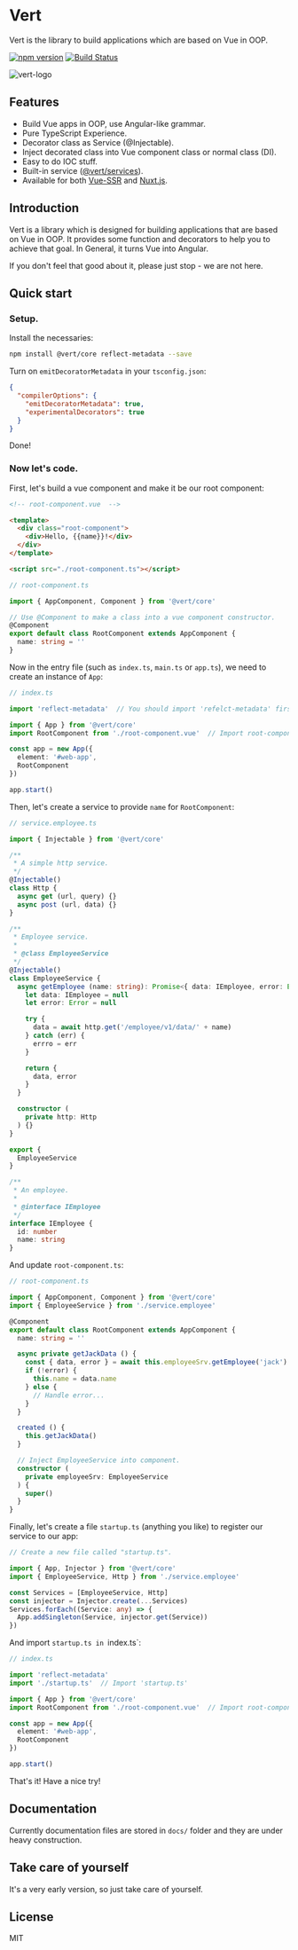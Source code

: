 # Vert

Vert is the library to build applications which are based on Vue in OOP.

[![npm version](https://badge.fury.io/js/%40vert%2Fcore.svg)](https://badge.fury.io/js/%40vert%2Fcore)
[![Build Status](https://travis-ci.org/LancerComet/Vert-Core.svg?branch=master)](https://github.com/LancerComet/Vert-Core)

![vert-logo](http://7xi38k.com1.z0.glb.clouddn.com/vert-logo.jpg)

## Features

 - Build Vue apps in OOP, use Angular-like grammar.
 - Pure TypeScript Experience.
 - Decorator class as Service (@Injectable).
 - Inject decorated class into Vue component class or normal class (DI).
 - Easy to do IOC stuff.
 - Built-in service ([@vert/services](https://github.com/LancerComet/Vert-Services)).
 - Available for both [Vue-SSR](https://ssr.vuejs.org) and [Nuxt.js](https://github.com/nuxt/nuxt.js).

## Introduction

Vert is a library which is designed for building applications that are based on Vue in OOP. It provides some function and decorators to help you to achieve that goal. In General, it turns Vue into Angular.

If you don't feel that good about it, please just stop - we are not here.

## Quick start

### Setup.

Install the necessaries:

```bash
npm install @vert/core reflect-metadata --save
```

Turn on `emitDecoratorMetadata` in your `tsconfig.json`:

```json
{
  "compilerOptions": {
    "emitDecoratorMetadata": true,
    "experimentalDecorators": true
  }
}
```

Done!

### Now let's code.

First, let's build a vue component and make it be our root component:

```html
<!-- root-component.vue  -->

<template>
  <div class="root-component">
    <div>Hello, {{name}}!</div>
  </div>
</template> 

<script src="./root-component.ts"></script>
```

```typescript
// root-component.ts

import { AppComponent, Component } from '@vert/core'

// Use @Component to make a class into a vue component constructor.
@Component
export default class RootComponent extends AppComponent {
  name: string = ''  
}
```

Now in the entry file (such as `index.ts`, `main.ts` or `app.ts`), we need to create an instance of `App`:

```typescript
// index.ts

import 'reflect-metadata'  // You should import 'refelct-metadata' first.

import { App } from '@vert/core'
import RootComponent from './root-component.vue'  // Import root-component.vue

const app = new App({
  element: '#web-app',
  RootComponent
})

app.start()
```

Then, let's create a service to provide `name` for `RootComponent`:

```typescript
// service.employee.ts

import { Injectable } from '@vert/core'

/**
 * A simple http service.
 */
@Injectable()
class Http {
  async get (url, query) {}
  async post (url, data) {}
}

/**
 * Employee service.
 *
 * @class EmployeeService
 */
@Injectable()
class EmployeeService {
  async getEmployee (name: string): Promise<{ data: IEmployee, error: Error }> {
    let data: IEmployee = null
    let error: Error = null

    try {
      data = await http.get('/employee/v1/data/' + name)
    } catch (err) {
      errro = err
    }

    return {
      data, error
    }
  }

  constructor (
    private http: Http
  ) {}
}

export {
  EmployeeService
}

/**
 * An employee.
 *
 * @interface IEmployee
 */
interface IEmployee {
  id: number
  name: string
}
```

And update `root-component.ts`:

```typescript
// root-component.ts

import { AppComponent, Component } from '@vert/core'
import { EmployeeService } from './service.employee'

@Component
export default class RootComponent extends AppComponent {
  name: string = ''

  async private getJackData () {
    const { data, error } = await this.employeeSrv.getEmployee('jack')
    if (!error) {
      this.name = data.name
    } else {
      // Handle error...
    }
  }

  created () {
    this.getJackData()
  }

  // Inject EmployeeService into component.
  constructor (
    private employeeSrv: EmployeeService
  ) {
    super()
  }
}
```

Finally, let's create a file `startup.ts` (anything you like) to register our service to our app:

```typescript
// Create a new file called "startup.ts".

import { App, Injector } from '@vert/core'
import { EmployeeService, Http } from './service.employee'

const Services = [EmployeeService, Http]
const injector = Injector.create(...Services)
Services.forEach((Service: any) => {
  App.addSingleton(Service, injector.get(Service))
})
```

And import `startup.ts in `index.ts`:

```typescript
// index.ts

import 'reflect-metadata'
import './startup.ts'  // Import 'startup.ts'

import { App } from '@vert/core'
import RootComponent from './root-component.vue'  // Import root-component.vue

const app = new App({
  element: '#web-app',
  RootComponent
})

app.start()
```

That's it! Have a nice try!

## Documentation

Currently documentation files are stored in `docs/` folder and they are under heavy construction.

## Take care of yourself

It's a very early version, so just take care of yourself.

## License

MIT
